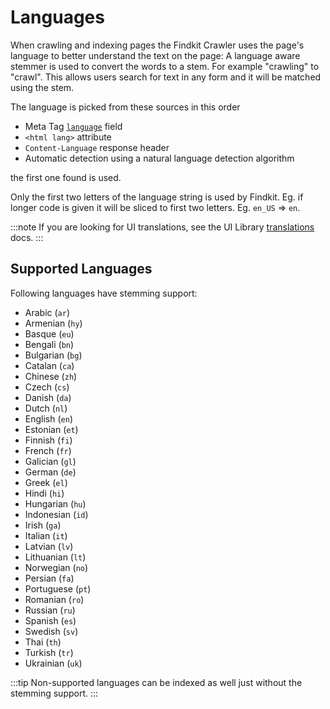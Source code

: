 # Languages

When crawling and indexing pages the Findkit Crawler uses the page's
language to better understand the text on the page: A language aware stemmer is
used to convert the words to a stem. For example "crawling" to "crawl".
This allows users search for text in any form and it will be matched
using the stem.

The language is picked from these sources in this order

- Meta Tag [`language`](/crawler/meta-tag#language) field
- `<html lang>` attribute
- `Content-Language` response header
- Automatic detection using a natural language detection algorithm

the first one found is used.

Only the first two letters of the language string is used by Findkit. Eg. if longer
code is given it will be sliced to first two letters. Eg. `en_US` => `en`.

:::note
If you are looking for UI translations, see the UI Library [translations](/ui/translations) docs.
:::

## Supported Languages

Following languages have stemming support:

- Arabic (`ar`)
- Armenian (`hy`)
- Basque (`eu`)
- Bengali (`bn`)
- Bulgarian (`bg`)
- Catalan (`ca`)
- Chinese (`zh`)
- Czech (`cs`)
- Danish (`da`)
- Dutch (`nl`)
- English (`en`)
- Estonian (`et`)
- Finnish (`fi`)
- French (`fr`)
- Galician (`gl`)
- German (`de`)
- Greek (`el`)
- Hindi (`hi`)
- Hungarian (`hu`)
- Indonesian (`id`)
- Irish (`ga`)
- Italian (`it`)
- Latvian (`lv`)
- Lithuanian (`lt`)
- Norwegian (`no`)
- Persian (`fa`)
- Portuguese (`pt`)
- Romanian (`ro`)
- Russian (`ru`)
- Spanish (`es`)
- Swedish (`sv`)
- Thai (`th`)
- Turkish (`tr`)
- Ukrainian (`uk`)

:::tip
Non-supported
languages can be indexed as well just without the stemming support.
:::

